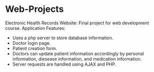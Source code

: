 # Web-Projects

Electronic Health Records Website:
Final project for web development course.
  Application Features:
  - Uses a php server to store database information.
  - Doctor login page.
  - Patient creation form.
  - Doctors can update patient information accordingly
    by personal information, diesease information, and medication
    information.
  - Server requests are handled using AJAX and PHP.
  
